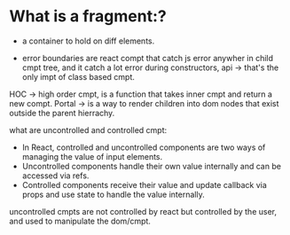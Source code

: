 # What is a fragment:?

- a container to hold on diff elements.

- error boundaries are react compt that catch js error anywher in child cmpt tree, and it catch a lot error during constructors, api -> that's the only impt of class based cmpt.

HOC -> high order cmpt, is a function that takes inner cmpt and return a new compt.
Portal -> is a way to render children into dom nodes that exist outside the parent hierrachy.


what are uncontrolled and controlled cmpt:

- In React, controlled and uncontrolled components are two ways of managing the value of input elements. 
- Uncontrolled components handle their own value internally and can be accessed via refs. 
- Controlled components receive their value and update callback via props and use state to handle the value internally.

uncontrolled cmpts are not controlled by react but controlled by the user, and used to manipulate the dom/cmpt.

